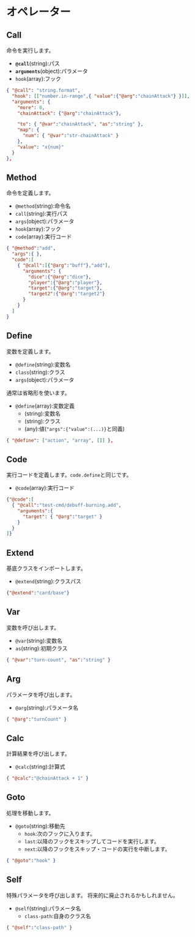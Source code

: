 # オペレーター

## Call

命令を実行します。

* **`@call`**(string):パス
* **`arguments`**(object):パラメータ
* `hook`(array):フック

```json
{ "@call": "string.format",
  "hook": [["number.in-range",{ "value":{"@arg":"chainAttack"} }]],
  "arguments": {
    "more": 0,
    "chainAttack": {"@arg":"chainAttack"},

    "to": { "@var":"chainAttack", "as":"string" },
    "map": {
      "num": { "@var":"str-chainAttack" }
    },
    "value": "x{num}"
  }
},
```

## Method

命令を定義します。

* `@method`(string):命令名
* `call`(string):実行パス
* `args`(object):パラメータ
* `hook`(array):フック
* `code`(array):実行コード

```json
{ "@method":"add",
  "args":{ },
  "code":[
    { "@call":[{"@arg":"buff"},"add"],
      "arguments": {
        "dice":{"@arg":"dice"},
        "player":{"@arg":"player"},
        "target":{"@arg":"target"},
        "target2":{"@arg":"target2"}
      }
    }
  ]
}
```

## Define

変数を定義します。

* `@define`(string):変数名
* `class`(string):クラス
* `args`(object):パラメータ

通常は省略形を使います。

* `@define`(array):変数定義
  * (string):変数名
  * (string):クラス
  * (any):値(`"args":{"value":(...)}`と同義)

```json
{ "@define": ["action", "array", []] }, 
```

## Code

実行コードを定義します。`code.define`と同じです。

* `@code`(array):実行コード

```json
{"@code":[
  { "@call":"test-cmd/debuff-burning.add",
    "arguments":{
      "target": { "@arg":"target" }
    }
  }
]}
```

## Extend

基底クラスをインポートします。

* `@extend`(string):クラスパス

```json
{"@extend":"card/base"}
```

## Var

変数を呼び出します。

* `@var`(string):変数名
* `as`(string):初期クラス

```json
{ "@var":"turn-count", "as":"string" }
```

## Arg

パラメータを呼び出します。

* `@arg`(string):パラメータ名

```json
{ "@arg":"turnCount" }
```

## Calc

計算結果を呼び出します。

* `@calc`(string):計算式

```json
{ "@calc":"@chainAttack + 1" }
```

## Goto

処理を移動します。

* `@goto`(string):移動先
  * `hook`:次のフックに入ります。
  * `last`:以降のフックをスキップしてコードを実行します。
  * `next`:以降のフックをスキップ・コードの実行を中断します。

```json
{ "@goto":"hook" }
```

## Self

特殊パラメータを呼び出します。
将来的に廃止されるかもしれません。

* `@self`(string):パラメータ名
  * `class-path`:自身のクラス名

```json
{ "@self":"class-path" }
```

